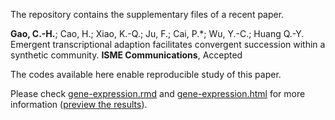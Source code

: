 The repository contains the supplementary files of a recent paper.

**Gao, C.-H.**; Cao, H.; Xiao, K.-Q.; Ju, F.; Cai, P.*; Wu, Y.-C.; Huang Q.-Y. Emergent transcriptional adaption facilitates convergent succession within a synthetic community. **ISME Communications**, Accepted

The codes available here enable reproducible study of this paper. 

Please check [gene-expression.rmd](./gene-expression.rmd) and [gene-expression.html](./gene-expression.html) for more information ([preview the results](https://htmlpreview.github.io/?https://github.com/gaospecial/deterministic-assembly/blob/master/gene-expression.html)).



